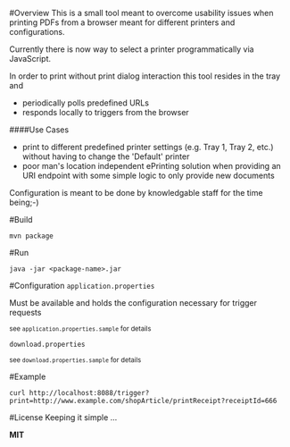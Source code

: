 #Overview
This is a small tool meant to overcome usability issues when printing PDFs from a browser meant for different printers and configurations.

Currently there is now way to select a printer programmatically via JavaScript.

In order to print without print dialog interaction this tool resides in the tray and
 
- periodically polls predefined URLs 
- responds locally to triggers from the browser   

####Use Cases

- print to different predefined printer settings (e.g. Tray 1, Tray 2, etc.) without having to change the 'Default' printer
- poor man's location independent ePrinting solution when providing an URI endpoint with some simple logic to only provide new documents

Configuration is meant to be done by knowledgable staff for the time being;-)

#Build

`mvn package`

#Run

`java -jar <package-name>.jar`

#Configuration
`application.properties`

Must be available and holds the configuration necessary for trigger requests

<sup>see `application.properties.sample` for details<sup>

`download.properties`

<sup>see `download.properties.sample` for details<sup>

#Example

`curl http://localhost:8088/trigger?print=http://www.example.com/shopArticle/printReceipt?receiptId=666`

#License
Keeping it simple ...

**MIT**


